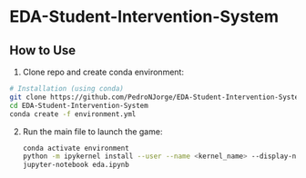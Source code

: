 # EDA-Student-Intervention-System

## How to Use
1. Clone repo and create conda environment:
```bash
# Installation (using conda)
git clone https://github.com/PedroNJorge/EDA-Student-Intervention-System
cd EDA-Student-Intervention-System
conda create -f environment.yml
```
2. Run the main file to launch the game:
   ```bash
   conda activate environment
   python -m ipykernel install --user --name <kernel_name> --display-name "<display_name>"
   jupyter-notebook eda.ipynb
   ```
